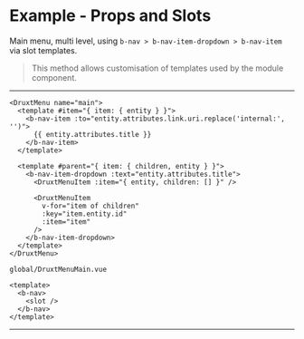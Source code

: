 # Example - Props and Slots

Main menu, multi level, using `b-nav > b-nav-item-dropdown > b-nav-item` via slot templates.

> This method allows customisation of templates used by the module component.

---

```vue
<DruxtMenu name="main">
  <template #item="{ item: { entity } }">
    <b-nav-item :to="entity.attributes.link.uri.replace('internal:', '')">
      {{ entity.attributes.title }}
    </b-nav-item>
  </template>

  <template #parent="{ item: { children, entity } }">
    <b-nav-item-dropdown :text="entity.attributes.title">
      <DruxtMenuItem :item="{ entity, children: [] }" />

      <DruxtMenuItem
        v-for="item of children"
        :key="item.entity.id"
        :item="item"
      />
    </b-nav-item-dropdown>
  </template>
</DruxtMenu>
```

`global/DruxtMenuMain.vue`
```vue
<template>
  <b-nav>
    <slot />
  </b-nav>
</template>
```

---
